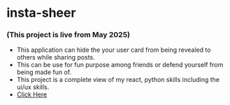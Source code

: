 # insta-sheer
### (This project is live from May 2025)

- This application can hide the your user card from being revealed to others while sharing posts.
- This can be use for fun purpose among friends or defend yourself from being made fun of.
- This project is a complete view of my react, python skills including the ui/ux skills.
- <a href="https://insta-sheer.42web.io/">Click Here</a>

